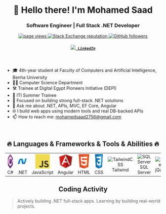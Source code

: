 <h1 align="center" id="macropower-title">👋 Hello there! I'm Mohamed Saad</h1>
<h3 align="center">Software Engineer | Full Stack .NET Developer</h3>

<p align="center">
  <a href="https://github.com/MohamedSaadDotNet">
    <img src="https://komarev.com/ghpvc/?username=MohamedSaadDotNet" alt="page views" />
  </a>
  <a href="https://stackoverflow.com/users/YOUR_STACKOVERFLOW_ID">
    <img alt="Stack Exchange reputation" src="https://img.shields.io/stackexchange/stackoverflow/r/YOUR_STACKOVERFLOW_ID?color=orange&label=reputation&logo=stackoverflow">
  </a>
  <a href="https://github.com/MohamedSaadDotNet?tab=followers">
    <img alt="GitHub followers" src="https://img.shields.io/github/followers/MohamedSaadDotNet?style=flat&logo=github">
  </a>
</p>
<h5 align="center">
  <code><a href="https://www.linkedin.com/in/mohamedsaad14/" title="LinkedIn Profile"><img width="22" src="https://cdn.jsdelivr.net/gh/devicons/devicon/icons/linkedin/linkedin-original.svg"> LinkedIn</a></code>
</h5>
<br>

- 🎓 4th-year student at Faculty of Computers and Artificial Intelligence, Benha University
- 🧑‍🎓 Computer Science Department
- 🛠 Trainee at Digital Egypt Pioneers Initiative (DEPI)
- 💼 ITI Summer Trainee
- 🧠 Focused on building strong full-stack .NET solutions
- 💬 Ask me about .NET, APIs, MVC, EF Core, Angular
- 🌐 I build web apps using modern tools and real DB-backed APIs
- 📫 How to reach me: <a href="mailto: mohamedsaad2756@gmail.com">mohamedsaad2756@gmail.com</a>

<br>

<h2 align="center" id="macropower-tech">🔥 Languages & Frameworks & Tools & Abilities 🔥</h2>

<table>
  <tr>
    <td align="center" width="96">
      <img src="https://raw.githubusercontent.com/devicons/devicon/master/icons/csharp/csharp-original.svg" width="48" height="48" alt="C#" />
      <br>C#
    </td>
    <td align="center" width="96">
      <img src="https://raw.githubusercontent.com/devicons/devicon/master/icons/dot-net/dot-net-original.svg" width="48" height="48" alt=".NET" />
      <br>.NET
    </td>
    <td align="center" width="96">
      <img src="https://raw.githubusercontent.com/devicons/devicon/master/icons/javascript/javascript-original.svg" width="48" height="48" alt="JavaScript" />
      <br>JavaScript
    </td>
    <td align="center" width="96">
      <img src="https://raw.githubusercontent.com/devicons/devicon/master/icons/angularjs/angularjs-original.svg" width="48" height="48" alt="Angular" />
      <br>Angular
    </td>
    <td align="center" width="96">
      <img src="https://raw.githubusercontent.com/devicons/devicon/master/icons/html5/html5-original.svg" width="48" height="48" alt="HTML" />
      <br>HTML
    </td>
    <td align="center" width="96">
      <img src="https://raw.githubusercontent.com/devicons/devicon/master/icons/css3/css3-original.svg" width="48" height="48" alt="CSS" />
      <br>CSS
    </td>
    <td align="center" width="96">
      <img src="https://www.vectorlogo.zone/logos/tailwindcss/tailwindcss-icon.svg" width="48" height="48" alt="TailwindCSS" />
      <br>Tailwind
    </td>
    <td align="center" width="96">
      <img src="https://www.svgrepo.com/show/303229/microsoft-sql-server-logo.svg" width="48" height="48" alt="SQL Server" />
      <br>SQL Server
    </td>
    <td align="center" width="96">
  <img src="https://cdn.jsdelivr.net/gh/devicons/devicon/icons/jquery/jquery-original.svg" width="48" height="48" alt="jQuery" />
  <br>jQuery
  </td>
  
  <td align="center" width="96">
  <img src="https://cdn.jsdelivr.net/gh/devicons/devicon/icons/python/python-original.svg" width="48" height="48" alt="Python" />
  <br>Python
  </td>
    <td align="center" width="96">
  <a href="https://github.com/mohamedsaad21">
    <img src="https://cdn.jsdelivr.net/gh/devicons/devicon/icons/git/git-original.svg" width="48" height="48" alt="GitHub" />
  </a>
  <br>GitHub
  </td>
  </tr>
</table>

<h2 align="center">Coding Activity</h2>

> Actively building .NET full-stack apps. Learning by building real-world projects.

<!-- prettier-ignore-start -->
<!-- START_SECTION:ascii_graph -->

